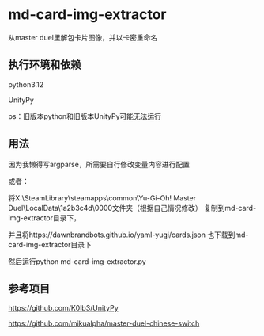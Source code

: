 # md-card-img-extractor
从master duel里解包卡片图像，并以卡密重命名
## 执行环境和依赖
python3.12

UnityPy

ps：旧版本python和旧版本UnityPy可能无法运行
## 用法
因为我懒得写argparse，所需要自行修改变量内容进行配置

或者：

将X:\SteamLibrary\steamapps\common\Yu-Gi-Oh!  Master Duel\LocalData\1a2b3c4d\0000文件夹（根据自己情况修改） 复制到md-card-img-extractor目录下，

并且将https://dawnbrandbots.github.io/yaml-yugi/cards.json 也下载到md-card-img-extractor目录下

然后运行python md-card-img-extractor.py

## 参考项目
https://github.com/K0lb3/UnityPy

https://github.com/mikualpha/master-duel-chinese-switch
